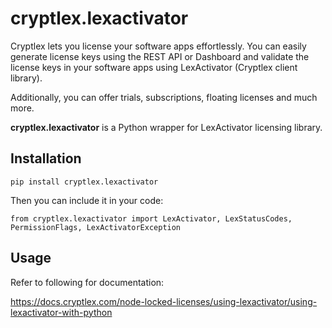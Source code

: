 # cryptlex.lexactivator

Cryptlex lets you license your software apps effortlessly. You can easily generate license keys using the REST API or Dashboard and validate the license keys in your software apps using LexActivator (Cryptlex client library).

Additionally, you can offer trials, subscriptions, floating licenses and much more.

**cryptlex.lexactivator** is a Python wrapper for LexActivator licensing library.

## Installation

    pip install cryptlex.lexactivator

Then you can include it in your code:

	from cryptlex.lexactivator import LexActivator, LexStatusCodes, PermissionFlags, LexActivatorException


## Usage
Refer to following for documentation:

https://docs.cryptlex.com/node-locked-licenses/using-lexactivator/using-lexactivator-with-python
